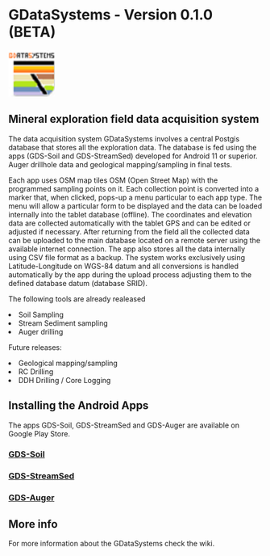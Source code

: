# GDataSystems - Version 0.1.0 (BETA)
<img src="/img/oGDSicon.png" width=92>
<h2>Mineral exploration field data acquisition system</h2>
<p> The data acquisition system GDataSystems involves a central Postgis database that stores all the exploration data. The database is fed using the apps (GDS-Soil and GDS-StreamSed) developed for Android 11 or superior. Auger drillhole data and geological mapping/sampling in final tests.</p>
<p></p>Each app uses OSM map tiles OSM (Open Street Map) with the programmed sampling points on it. Each collection point is converted into a marker that, when clicked, pops-up a menu particular to each app type. The menu will allow a particular form to be displayed and the data can be loaded internally into the tablet database (offline). The coordinates and elevation data are collected automatically with the tablet GPS and can be edited or adjusted if necessary. After returning from the field all the collected data can be uploaded to the main database located on a remote server using the available internet connection. The app also stores all the data internally using CSV file format as a backup. The system works exclusively using Latitude-Longitude on WGS-84 datum and all conversions is handled automatically by the app during the upload process adjusting them to the defined database datum (database SRID).</p>
<p>The following tools are already realeased</p>
<li> Soil Sampling
<li> Stream Sediment sampling
<li> Auger drilling
<p> Future releases:</p>
<li> Geological mapping/sampling
<li> RC Drilling
<li> DDH Drilling / Core Logging

<h2>Installing the Android Apps</h2>
<p>The apps GDS-Soil, GDS-StreamSed and GDS-Auger are available on  Google Play Store.</p>
<h3><a href="https://play.google.com/store/apps/details?id=com.gdatasystems.gds_soil">GDS-Soil</a></h3>
<h3><a href="https://play.google.com/store/apps/details?id=com.gdatasystems.gds_streamsed">GDS-StreamSed</a></h3>
<h3><a href="https://play.google.com/store/apps/details?id=com.gdatasystems.gds_auger">GDS-Auger</a></h3>


<h2>More info</h2>
<p>For more information about the GDataSystems check the wiki.</p>
